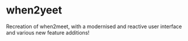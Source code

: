 # when2yeet

Recreation of when2meet, with a modernised and reactive user interface and various new feature additions!

